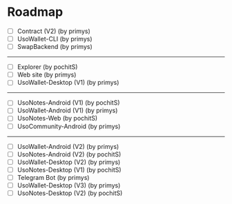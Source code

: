 # Roadmap
- [ ] Contract (V2) (by primys)
- [ ] UsoWallet-CLI (by primys)
- [ ] SwapBackend  (by primys)
---
- [ ] Explorer (by pochitS)
- [ ] Web site (by primys)
- [ ] UsoWallet-Desktop (V1) (by primys)
---
- [ ] UsoNotes-Android (V1) (by pochitS)
- [ ] UsoWallet-Android (V1) (by primys)
- [ ] UsoNotes-Web (by pochitS)
- [ ] UsoCommunity-Android (by primys)
---
- [ ] UsoWallet-Android (V2) (by primys)
- [ ] UsoNotes-Android (V2) (by pochitS)
- [ ] UsoWallet-Desktop (V2) (by primys)
- [ ] UsoNotes-Desktop (V1) (by pochitS)
- [ ] Telegram Bot (by primys)
- [ ] UsoWallet-Desktop (V3) (by primys)
- [ ] UsoNotes-Desktop (V2) (by pochitS)
